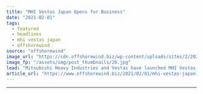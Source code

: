 ```yaml
---
title: "MHI Vestas Japan Opens for Business"
date: "2021-02-01"
tags: 
  - featured
  - headlines
  - mhi vestas japan
  - offshorewind
source: "offshorewind"
image_url: "https://cdn.offshorewind.biz/wp-content/uploads/sites/2/2021/02/01095009/MHI-Vestas-Japan-Opens-for-Business.jpg"
image_fp: "/assets/img/post_thumbnails/26.jpg"
lead: "Mitsubishi Heavy Industries and Vestas have launched MHI Vestas Japan, a joint venture targeting"
article_url: "https://www.offshorewind.biz/2021/02/01/mhi-vestas-japan-opens-for-business/"
---
```


---
